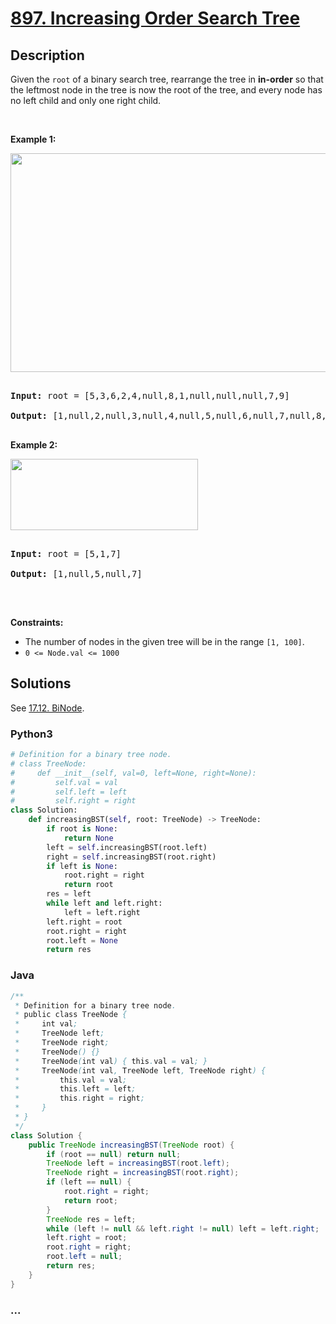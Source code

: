# [897. Increasing Order Search Tree](https://leetcode.com/problems/increasing-order-search-tree)



## Description

<p>Given the <code>root</code> of a binary search tree, rearrange the tree in <strong>in-order</strong> so that the leftmost node in the tree is now the root of the tree, and every node has no left child and only one right child.</p>



<p>&nbsp;</p>

<p><strong>Example 1:</strong></p>

<img alt="" src="https://cdn.jsdelivr.net/gh/yanglr/leetcode-ac@master/assets/0800-0899/0897.Increasing%20Order%20Search%20Tree/images/ex1.jpg" style="width: 600px; height: 350px;" />

<pre>

<strong>Input:</strong> root = [5,3,6,2,4,null,8,1,null,null,null,7,9]

<strong>Output:</strong> [1,null,2,null,3,null,4,null,5,null,6,null,7,null,8,null,9]

</pre>



<p><strong>Example 2:</strong></p>

<img alt="" src="https://cdn.jsdelivr.net/gh/yanglr/leetcode-ac@master/assets/0800-0899/0897.Increasing%20Order%20Search%20Tree/images/ex2.jpg" style="width: 300px; height: 114px;" />

<pre>

<strong>Input:</strong> root = [5,1,7]

<strong>Output:</strong> [1,null,5,null,7]

</pre>



<p>&nbsp;</p>

<p><strong>Constraints:</strong></p>



<ul>
	<li>The number of nodes in the given tree will be in the range <code>[1, 100]</code>.</li>
	<li><code>0 &lt;= Node.val &lt;= 1000</code></li>
</ul>

## Solutions

See [17.12. BiNode](/lcci/17.12.BiNode/README_EN.md).

<!-- tabs:start -->

### **Python3**

```python
# Definition for a binary tree node.
# class TreeNode:
#     def __init__(self, val=0, left=None, right=None):
#         self.val = val
#         self.left = left
#         self.right = right
class Solution:
    def increasingBST(self, root: TreeNode) -> TreeNode:
        if root is None:
            return None
        left = self.increasingBST(root.left)
        right = self.increasingBST(root.right)
        if left is None:
            root.right = right
            return root
        res = left
        while left and left.right:
            left = left.right
        left.right = root
        root.right = right
        root.left = None
        return res
```

### **Java**

```java
/**
 * Definition for a binary tree node.
 * public class TreeNode {
 *     int val;
 *     TreeNode left;
 *     TreeNode right;
 *     TreeNode() {}
 *     TreeNode(int val) { this.val = val; }
 *     TreeNode(int val, TreeNode left, TreeNode right) {
 *         this.val = val;
 *         this.left = left;
 *         this.right = right;
 *     }
 * }
 */
class Solution {
    public TreeNode increasingBST(TreeNode root) {
        if (root == null) return null;
        TreeNode left = increasingBST(root.left);
        TreeNode right = increasingBST(root.right);
        if (left == null) {
            root.right = right;
            return root;
        }
        TreeNode res = left;
        while (left != null && left.right != null) left = left.right;
        left.right = root;
        root.right = right;
        root.left = null;
        return res;
    }
}
```

### **...**

```

```

<!-- tabs:end -->
